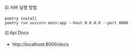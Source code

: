 ☑️ 서버 실행 방법
```
poetry install
poetry run uvicorn main:app --host 0.0.0.0 --port 8000
```

☑️ Api Docs
- http://localhost:8000/docs
